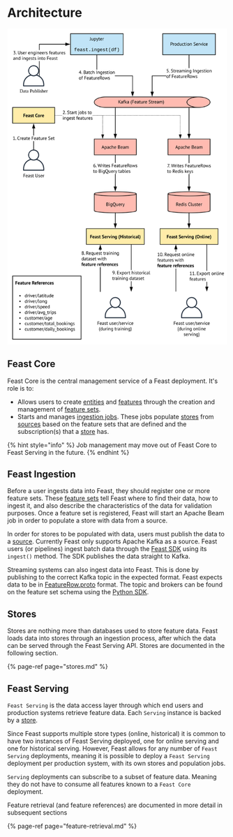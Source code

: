 # Architecture

![Feast high-level flow](../.gitbook/assets/blank-diagram-4%20%284%29%20%284%29%20%282%29.svg)

## **Feast Core**

Feast Core is the central management service of a Feast deployment. It's role is to:

* Allows users to create [entities](entities.md) and [features](features.md) through the creation and management of [feature sets](feature-sets.md). 
* Starts and manages [ingestion jobs](data-ingestion.md). These jobs populate [stores](stores.md) from [sources](sources.md) based on the feature sets that are defined and the subscription\(s\) that a [store](stores.md) has. 

{% hint style="info" %}
Job management may move out of Feast Core to Feast Serving in the future.
{% endhint %}

## **Feast Ingestion**

Before a user ingests data into Feast, they should register one or more feature sets. These [feature sets](feature-sets.md) tell Feast where to find their data, how to ingest it, and also describe the characteristics of the data for validation purposes. Once a feature set is registered, Feast will start an Apache Beam job in order to populate a store with data from a source.

In order for stores to be populated with data, users must publish the data to a [source](sources.md). Currently Feast only supports Apache Kafka as a source. Feast users \(or pipelines\) ingest batch data through the [Feast SDK](../getting-started/connecting-to-feast-1/connecting-to-feast.md) using its `ingest()` method. The SDK publishes the data straight to Kafka.

Streaming systems can also ingest data into Feast. This is done by publishing to the correct Kafka topic in the expected format. Feast expects data to be in [FeatureRow.proto](https://api.docs.feast.dev/grpc/feast.types.pb.html#FeatureRow) format. The topic and brokers can be found on the feature set schema using the [Python SDK](../getting-started/connecting-to-feast-1/python-sdk.md).

## **Stores**

Stores are nothing more than databases used to store feature data. Feast loads data into stores through an ingestion process, after which the data can be served through the Feast Serving API. Stores are documented in the following section.

{% page-ref page="stores.md" %}

## **Feast Serving**

`Feast Serving` is the data access layer through which end users and production systems retrieve feature data. Each `Serving` instance is backed by a [store](stores.md).

Since Feast supports multiple store types \(online, historical\) it is common to have two instances of Feast Serving deployed, one for online serving and one for historical serving. However, Feast allows for any number of `Feast Serving` deployments, meaning it is possible to deploy a `Feast Serving` deployment per production system, with its own stores and population jobs.

`Serving` deployments can subscribe to a subset of feature data. Meaning they do not have to consume all features known to a `Feast Core` deployment.

Feature retrieval \(and feature references\) are documented in more detail in subsequent sections

{% page-ref page="feature-retrieval.md" %}

